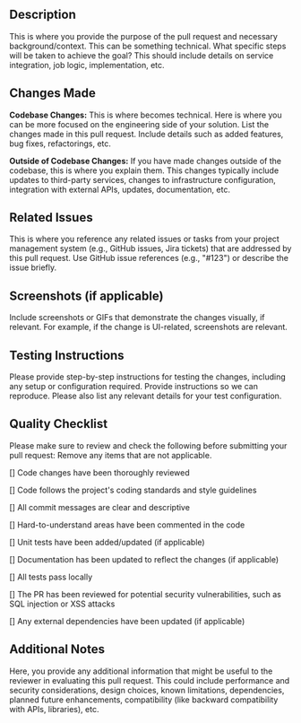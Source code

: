 ## Description
This is where you provide the purpose of the pull request and  necessary background/context. This can be something technical. What specific steps will be taken to achieve the goal? This should include details on service integration, job logic, implementation, etc.

## Changes Made 

**Codebase Changes:**
This is where becomes technical. Here is where you can be more focused on the engineering side of your solution. List the changes made in this pull request. Include details such as added features, bug fixes, refactorings, etc.

**Outside of Codebase Changes:** 
If you have made changes outside of the codebase, this is where you explain them. This changes typically include updates to third-party services, changes to infrastructure configuration, integration with external APIs, updates, documentation, etc.

## Related Issues
This is where you reference any related issues or tasks from your project management system (e.g., GitHub issues, Jira tickets) that are addressed by this pull request. Use GitHub issue references (e.g., "#123") or describe the issue briefly.

## Screenshots (if applicable)

Include screenshots or GIFs that demonstrate the changes visually, if relevant. For example, if the change is UI-related, screenshots are relevant. 

## Testing Instructions

Please provide step-by-step instructions for testing the changes, including any setup or configuration required. Provide instructions so we can reproduce. Please also list any relevant details for your test configuration. 

## Quality Checklist

Please make sure to review and check the following before submitting your pull request: Remove any items that are not applicable.

[] Code changes have been thoroughly reviewed

[] Code follows the project's coding standards and style guidelines

[] All commit messages are clear and descriptive

[] Hard-to-understand areas have been commented in the code

[] Unit tests have been added/updated (if applicable) 

[] Documentation has been updated to reflect the changes (if applicable)

[] All tests pass locally

[] The PR has been reviewed for potential security vulnerabilities, such as SQL injection or XSS attacks

[] Any external dependencies have been updated (if applicable)

 

## Additional Notes

Here, you provide any additional information that might be useful to the reviewer in evaluating this pull request. This could include performance and security considerations, design choices, known limitations, dependencies, planned future enhancements, compatibility (like backward compatibility with APIs, libraries), etc.
